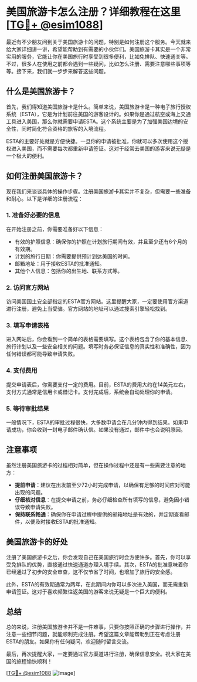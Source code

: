 # 美国旅游卡怎么注册？详细教程在这里[[TG💪+ @esim1088](https://t.me/s/esim1088)]

最近有不少朋友问到关于美国旅游卡的问题，特别是如何注册这个服务。今天就来给大家详细讲一讲，希望能帮助到有需要的小伙伴们。美国旅游卡其实是一个非常实用的服务，它能让你在美国旅行时享受到很多便利，比如免排队、快速通关等。不过，很多人在使用之前都会遇到一些疑问，比如怎么注册、需要注意哪些事项等等。接下来，我们就一步步来解答这些问题。

## 什么是美国旅游卡？

首先，我们得知道美国旅游卡是什么。简单来说，美国旅游卡是一种电子旅行授权系统（ESTA），它是为计划前往美国的游客设计的。如果你是通过航空或海上交通工具进入美国，那么你就需要申请ESTA。这个系统主要是为了加强美国边境的安全性，同时简化符合资格的旅客的入境流程。

ESTA的主要好处就是方便快捷。一旦你的申请被批准，你就可以多次使用这个授权进入美国，而不需要每次都重新申请签证。这对于经常去美国的游客来说无疑是一个极大的便利。

## 如何注册美国旅游卡？

现在我们来谈谈具体的操作步骤。注册美国旅游卡其实并不复杂，但需要一些准备和耐心。以下是详细的注册流程：

### 1. 准备好必要的信息

在开始注册之前，你需要准备好以下信息：
- 有效的护照信息：确保你的护照在计划旅行期间有效，并且至少还有6个月的有效期。
- 计划的旅行日期：你需要提供预计到达美国的时间。
- 邮箱地址：用于接收ESTA的批准通知。
- 其他个人信息：包括你的出生地、联系方式等。

### 2. 访问官方网站

访问美国国土安全部指定的ESTA官方网站。这里提醒大家，一定要使用官方渠道进行注册，避免上当受骗。官方网站的地址可以通过搜索引擎轻松找到。

### 3. 填写申请表格

进入网站后，你会看到一个简单的表格需要填写。这个表格包含了你的基本信息、旅行计划以及一些安全相关的问题。填写时务必保证信息的真实性和准确性，因为任何错误都可能导致申请失败。

### 4. 支付费用

提交申请表后，你需要支付一定的费用。目前，ESTA的费用大约在14美元左右，支付方式通常是信用卡或借记卡。支付完成后，系统会自动处理你的申请。

### 5. 等待审批结果

一般情况下，ESTA的审批过程很快，大多数申请会在几分钟内得到结果。如果申请成功，你会收到一封电子邮件确认信。如果没有通过，邮件中也会说明原因。

## 注意事项

虽然注册美国旅游卡的过程相对简单，但在操作过程中还是有一些需要注意的地方：

- **提前申请**：建议在出发前至少72小时完成申请，以确保有足够的时间应对可能出现的问题。
- **仔细核对信息**：在提交申请之前，务必仔细检查所有填写的信息，避免因小错误导致申请失败。
- **保持联系畅通**：确保你在申请过程中提供的邮箱地址是有效的，并定期查看邮件，以便及时接收ESTA的批准通知。

## 美国旅游卡的好处

注册了美国旅游卡之后，你会发现自己在美国旅行时会方便许多。首先，你可以享受免排队的优势，直接通过快速通道办理入境手续。其次，ESTA的批准意味着你已经通过了初步的安全审查，这不仅节省了时间，也增加了旅行的安全感。

此外，ESTA的有效期通常为两年，在此期间内你可以多次进入美国，而无需重新申请签证。这对于喜欢频繁往返美国的游客来说无疑是一个巨大的便利。

## 总结

总的来说，注册美国旅游卡并不是一件难事，只要你按照正确的步骤进行操作，并注意一些细节问题，就能顺利完成注册。希望这篇文章能帮助到正在考虑注册ESTA的朋友。如果你有任何疑问，欢迎随时留言交流。

最后，再次提醒大家，一定要通过官方渠道进行注册，确保信息安全。祝大家在美国的旅程愉快顺利！

[[TG💪+ @esim1088](https://t.me/s/esim1088) ![Image](https://i.postimg.cc/4NQfJmqS/Snipaste-2025-05-13-00-14-12.png)]